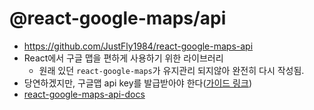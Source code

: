 # @react-google-maps/api
- https://github.com/JustFly1984/react-google-maps-api
- React에서 구글 맵을 편하게 사용하기 위한 라이브러리
  - 원래 있던 `react-google-maps`가 유지관리 되지않아 완전히 다시 작성됨.
- 당연하겠지만, 구글맵 api key를 발급받아야 한다([가이드 링크](https://developers.google.com/maps/documentation/embed/get-api-key))
- [react-google-maps-api-docs](https://react-google-maps-api-docs.netlify.app/)